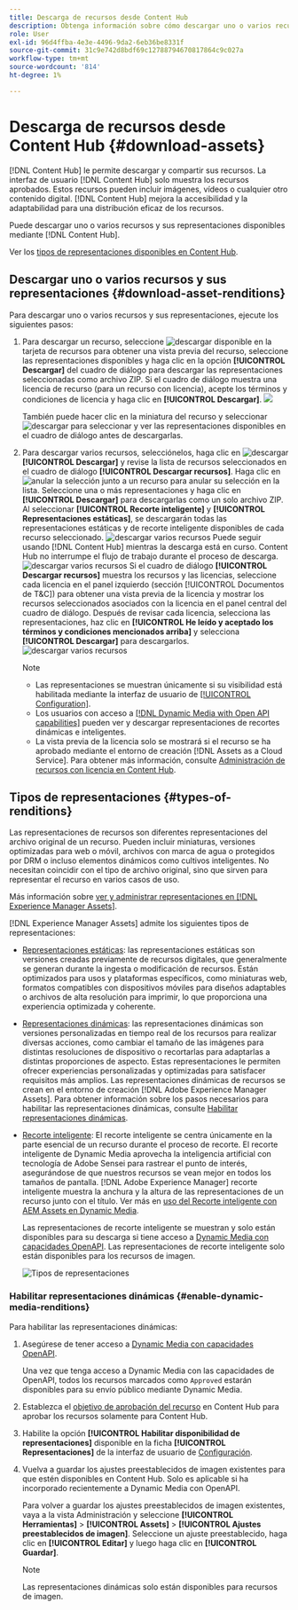 ```yaml
---
title: Descarga de recursos desde Content Hub
description: Obtenga información sobre cómo descargar uno o varios recursos y sus representaciones desde el portal de Content Hub.
role: User
exl-id: 96d4ffba-4e3e-4496-9da2-6eb36be8331f
source-git-commit: 31c9e742d8bdf69c12788794670817864c9c027a
workflow-type: tm+mt
source-wordcount: '814'
ht-degree: 1%

---
```


# Descarga de recursos desde Content Hub {#download-assets}

[!DNL Content Hub] le permite descargar y compartir sus recursos. La interfaz de usuario [!DNL Content Hub] solo muestra los recursos aprobados. Estos recursos pueden incluir imágenes, vídeos o cualquier otro contenido digital. [!DNL Content Hub] mejora la accesibilidad y la adaptabilidad para una distribución eficaz de los recursos.

Puede descargar uno o varios recursos y sus representaciones disponibles mediante [!DNL Content Hub].

Ver los [tipos de representaciones disponibles en Content Hub](#types-of-renditions).

## Descargar uno o varios recursos y sus representaciones {#download-asset-renditions}

Para descargar uno o varios recursos y sus representaciones, ejecute los siguientes pasos:

1. Para descargar un recurso, seleccione ![descargar](/help/assets/assets/download-icon.svg) disponible en la tarjeta de recursos para obtener una vista previa del recurso, seleccione las representaciones disponibles y haga clic en la opción **[!UICONTROL Descargar]** del cuadro de diálogo para descargar las representaciones seleccionadas como archivo ZIP. Si el cuadro de diálogo muestra una licencia de recurso (para un recurso con licencia), acepte los términos y condiciones de licencia y haga clic en **[!UICONTROL Descargar]**.
   ![](/help/assets/assets/download-an-asset-CH-from-asset-card.png)

   También puede hacer clic en la miniatura del recurso y seleccionar ![descargar](/help/assets/assets/download-icon.svg) para seleccionar y ver las representaciones disponibles en el cuadro de diálogo antes de descargarlas.

1. Para descargar varios recursos, selecciónelos, haga clic en ![descargar](/help/assets/assets/download-icon.svg) **[!UICONTROL Descargar]** y revise la lista de recursos seleccionados en el cuadro de diálogo **[!UICONTROL Descargar recursos]**. Haga clic en ![anular la selección](/help/assets/assets/Close.svg) junto a un recurso para anular su selección en la lista. Seleccione una o más representaciones y haga clic en **[!UICONTROL Descargar]** para descargarlas como un solo archivo ZIP. Al seleccionar **[!UICONTROL Recorte inteligente]** y **[!UICONTROL Representaciones estáticas]**, se descargarán todas las representaciones estáticas y de recorte inteligente disponibles de cada recurso seleccionado.
   ![descargar varios recursos](/help/assets/assets/download-multiple-assets-CH.png)
Puede seguir usando [!DNL Content Hub] mientras la descarga está en curso. Content Hub no interrumpe el flujo de trabajo durante el proceso de descarga.
   ![descargar varios recursos](/help/assets/assets/download-assets-notification-ch.png)
Si el cuadro de diálogo **[!UICONTROL Descargar recursos]** muestra los recursos y las licencias, seleccione cada licencia en el panel izquierdo (sección [!UICONTROL Documentos de T&amp;C]) para obtener una vista previa de la licencia y mostrar los recursos seleccionados asociados con la licencia en el panel central del cuadro de diálogo. Después de revisar cada licencia, selecciona las representaciones, haz clic en **[!UICONTROL He leído y aceptado los términos y condiciones mencionados arriba]** y selecciona **[!UICONTROL Descargar]** para descargarlos.
   ![descargar varios recursos](/help/assets/assets/download-multiple-licensed-assets-CH.png)

   >[!NOTE]
   >
   >* Las representaciones se muestran únicamente si su visibilidad está habilitada mediante la interfaz de usuario de [[!UICONTROL Configuration]](/help/assets/configure-content-hub-ui-options.md#renditions-content-hub).
   >* Los usuarios con acceso a [[!DNL Dynamic Media with Open API capabilities]](/help/assets/dynamic-media-open-apis-overview.md) pueden ver y descargar representaciones de recortes dinámicas e inteligentes.
   >* La vista previa de la licencia solo se mostrará si el recurso se ha aprobado mediante el entorno de creación [!DNL Assets as a Cloud Service]. Para obtener más información, consulte [Administración de recursos con licencia en Content Hub](/help/assets/manage-licensed-assets-on-content-hub.md).

<!--

## Download an asset and its renditions {#download-asset-renditions} 

To download an asset and its renditions, execute the following steps: 

1. Click the asset to view its properties.

1. Click ![download](/help/assets/assets/download-icon.svg) to see the list of available asset renditions in the **[!UICONTROL Download]** panel.

   >[!NOTE]
   >
   >* The renditions display only if their visibility is enabled using the [Configuration](/help/assets/configure-content-hub-ui-options.md#renditions-content-hub) User Interface.
   >* You can download all [static, dynamic, and smart crop renditions](#types-of-renditions) while downloading an asset.

1. Select one or more renditions and click **[!UICONTROL Download]** to download the selected renditions as a zip file. 
While downloading a licensed asset, select **[!UICONTROL I have read and accepted the terms & conditions mentioned above]** before clicking **[!UICONTROL Download]**. You can also click **[!UICONTROL terms & conditions]** to view the asset license. The preview of the license displays only if the asset is approved using Assets as a Cloud Service authoring environment. For more information, see [Manage licensed assets on Content Hub](/help/assets/manage-licensed-assets-on-content-hub.md).

   ![Download single asset renditions](/help/assets/assets/download-single-asset-renditions.png)


If you are downloading a licensed asset, select **[!UICONTROL I have read and accepted the terms & conditions mentioned above]** and then click **[!UICONTROL Download]**. You can also click **[!UICONTROL terms & conditions]** to view the asset license. The preview of the license displays only if the asset is approved using Assets as a Cloud Service authoring environment. For more information, see [Manage licensed assets on Content Hub](/help/assets/manage-licensed-assets-on-content-hub.md).

>[!NOTE]
>
> The users with access to [Dynamic Media with Open API capabilities](/help/assets/dynamic-media-open-apis-overview.md) can view and download dynamic and smart crop renditions.

## Download multiple assets and their renditions {#download-multiple-assets-renditions} 

To download multiple assets and their renditions, execute the following steps: 

1. Select the assets and click ![download](/help/assets/assets/download-icon.svg) **[!UICONTROL Download]**. The [!UICONTROL Download assets] screen displays listing all the selected assets. 
1. Click **[!UICONTROL Download]** to select from the various download options to begin download:

    * **Download [!UICONTROL Originals]**: Select this option to download the selected assets in the original form.
    * **Download [!UICONTROL Static Renditions only]**: Select this option to download all available static renditions of assets except the original assets.
    * **Download [!UICONTROL Originals & Static Renditions]**: Select this option to download both original and static renditions of the selected assets. 

      ![Download multiple renditions](/help/assets/assets/download-multiple-renditions.png)

      >[!NOTE]
      >
      >* The renditions display only if their visibility is enabled using the [Configuration](/help/assets/configure-content-hub-ui-options.md#renditions-content-hub) User Interface.
      >* You can only download [static renditions](#types-of-renditions) while downloading multiple assets.

    If any of the selected asset is a licensed asset, click the license of the asset in left pane to see its preview, which enables you to select **[!UICONTROL I have read and accepted the terms & conditions mentioned above]** and then click **[!UICONTROL Download]**. The preview of the license displays only if the asset is approved using Assets as a Cloud Service authoring environment. For more information, see [Manage licensed assets on Content Hub](/help/assets/manage-licensed-assets-on-content-hub.md).

    <!--![download-multiple-license](/help/assets/assets/download-multiple-license.png)-->

<!--1. On the Content Hub homepage, select the asset and click **Download**. The **Download assets** dialog box displays a license or list of licenses associated with the selected assets in the left pane. 
1. Click a license in the left pane to see its PDF in the middle pane and the associated assets with it in the right pane. The license PDF preview is displayed only if the license is approved in your Assets as a Cloud Service environment. [Approve the license PDFs](/help/assets/approve-assets-content-hub.md) of the selected assets to see their previews.
1. Optional: Click ![remove-icon](/help/assets/assets/remove-icon.svg) to remove a license from the dialog box.
1. Select **I have read and accept all the terms and conditions mentioned above.** 
1. Click **Download** to download the selected assets.-->

<!---This dialog box displays the list of licenses associated with the selected assets in the left pane. Select a license to preview its terms and conditions (in pdf format) in the middle pane and the preview of the associated assets to the license in the right. Reviewed licenses are highlighted in light blue.


The dialog box that displays depends on whether the download list includes expired assets or only non-expired assets. <br/>
**Download expired assets dialog box:** This dialog box displays the expired assets' preview along with their expiry date in the left pane. The expired assets' count out of total selected displays in the right pane. Click **Proceed with all assets** to download expired assets with other assets (if present). The Download assets dialog box displays. See the [Download assets dialog box](#Download-asset-dialog-box) to proceed further.
    
    >[!NOTE]
    >
    >[Enable the download option for expired assets](/help/assets/configure-content-hub-ui-options.md#expired-assets-content-hub) to download them. Only expired assets that have enabled downloading are available for download.

   <a id="Download-asset-dialog-box"></a> **Download assets dialog box:** This dialog box displays the list of licenses associated with the selected assets in the left pane. Select a license to preview its terms and conditions (in pdf format) in the middle pane and the associated assets' preview and their count in the right pane. Reviewed licenses are highlighted in light blue.

    >[!NOTE]
    >
    > The **Download Asset dialog box** previews licensing terms and conditions only for approved licenses. [Approve the assets' licenses](/help/assets/approve-assets-content-hub.md) before downloading them to preview their licensing terms in the **Download Asset dialog box**.

1. Click  ![remove-icon](/help/assets/assets/remove-icon.svg) to remove a license from the download dialog box. 

1. Accept the terms and conditions and then click **Download** to download assets associated with the available licenses in the left pane.-->
<!--![download-multiple-license](/help/assets/assets/download-multiple-license.png)-->

<!---
### Download non-licensed Assets {#download-non-licensed-assets}

 To download non-licensed assets, select the assets and click ![download](/help/assets/assets/download-icon.svg) from the top rail.-->

## Tipos de representaciones {#types-of-renditions}

Las representaciones de recursos son diferentes representaciones del archivo original de un recurso. Pueden incluir miniaturas, versiones optimizadas para web o móvil, archivos con marca de agua o protegidos por DRM o incluso elementos dinámicos como cultivos inteligentes. No necesitan coincidir con el tipo de archivo original, sino que sirven para representar el recurso en varios casos de uso.

Más información sobre [ver y administrar representaciones en [!DNL Experience Manager Assets]](/help/assets/renditions.md).

[!DNL Experience Manager Assets] admite los siguientes tipos de representaciones:

* [Representaciones estáticas](/help/assets/renditions.md#static-renditions): las representaciones estáticas son versiones creadas previamente de recursos digitales, que generalmente se generan durante la ingesta o modificación de recursos. Están optimizados para usos y plataformas específicos, como miniaturas web, formatos compatibles con dispositivos móviles para diseños adaptables o archivos de alta resolución para imprimir, lo que proporciona una experiencia optimizada y coherente.

* [Representaciones dinámicas](/help/assets/renditions.md#dynamic-renditions): las representaciones dinámicas son versiones personalizadas en tiempo real de los recursos para realizar diversas acciones, como cambiar el tamaño de las imágenes para distintas resoluciones de dispositivo o recortarlas para adaptarlas a distintas proporciones de aspecto. Estas representaciones le permiten ofrecer experiencias personalizadas y optimizadas para satisfacer requisitos más amplios. Las representaciones dinámicas de recursos se crean en el entorno de creación [!DNL Adobe Experience Manager Assets]. Para obtener información sobre los pasos necesarios para habilitar las representaciones dinámicas, consulte [Habilitar representaciones dinámicas](#enable-dynamic-media-renditions).

* [Recorte inteligente](/help/assets/dynamic-media/image-profiles.md#creating-image-profiles): El recorte inteligente se centra únicamente en la parte esencial de un recurso durante el proceso de recorte. El recorte inteligente de Dynamic Media aprovecha la inteligencia artificial con tecnología de Adobe Sensei para rastrear el punto de interés, asegurándose de que nuestros recursos se vean mejor en todos los tamaños de pantalla. [!DNL Adobe Experience Manager] recorte inteligente muestra la anchura y la altura de las representaciones de un recurso junto con el título. Ver más en [uso del Recorte inteligente con AEM Assets en Dynamic Media](https://experienceleague.adobe.com/es/docs/experience-manager-learn/assets/dynamic-media/images/smart-crop-feature-video-use).

  Las representaciones de recorte inteligente se muestran y solo están disponibles para su descarga si tiene acceso a [Dynamic Media con capacidades OpenAPI](/help/assets/dynamic-media-open-apis-overview.md). Las representaciones de recorte inteligente solo están disponibles para los recursos de imagen.

  ![Tipos de representaciones](/help/assets/assets/renditions-types.png)

### Habilitar representaciones dinámicas {#enable-dynamic-media-renditions}

Para habilitar las representaciones dinámicas:

1. Asegúrese de tener acceso a [Dynamic Media con capacidades OpenAPI](/help/assets/dynamic-media-open-apis-overview.md).

   Una vez que tenga acceso a Dynamic Media con las capacidades de OpenAPI, todos los recursos marcados como `Approved` estarán disponibles para su envío público mediante Dynamic Media.

1. Establezca el [objetivo de aprobación del recurso](/help/assets/approve-assets-content-hub.md#set-approval-target) en Content Hub para aprobar los recursos solamente para Content Hub.

1. Habilite la opción **[!UICONTROL Habilitar disponibilidad de representaciones]** disponible en la ficha **[!UICONTROL Representaciones]** de la interfaz de usuario de [Configuración](/help/assets/configure-content-hub-ui-options.md#access-configuration-options-content-hub).

1. Vuelva a guardar los ajustes preestablecidos de imagen existentes para que estén disponibles en Content Hub. Solo es aplicable si ha incorporado recientemente a Dynamic Media con OpenAPI.

   Para volver a guardar los ajustes preestablecidos de imagen existentes, vaya a la vista Administración y seleccione **[!UICONTROL Herramientas]** > **[!UICONTROL Assets]** > **[!UICONTROL Ajustes preestablecidos de imagen]**. Seleccione un ajuste preestablecido, haga clic en **[!UICONTROL Editar]** y luego haga clic en **[!UICONTROL Guardar]**.



   >[!NOTE]
   > 
   > Las representaciones dinámicas solo están disponibles para recursos de imagen.



